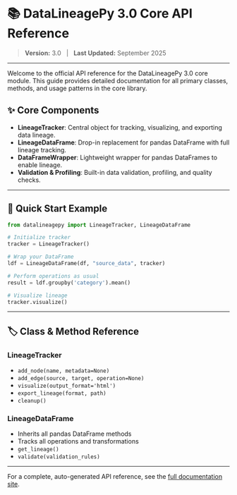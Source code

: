 # 📚 DataLineagePy 3.0 Core API Reference

> **Version:** 3.0 &nbsp; | &nbsp; **Last Updated:** September 2025

---

Welcome to the official API reference for the DataLineagePy 3.0 core module. This guide provides detailed documentation for all primary classes, methods, and usage patterns in the core library.

## ✨ Core Components

- **LineageTracker**: Central object for tracking, visualizing, and exporting data lineage.
- **LineageDataFrame**: Drop-in replacement for pandas DataFrame with full lineage tracking.
- **DataFrameWrapper**: Lightweight wrapper for pandas DataFrames to enable lineage.
- **Validation & Profiling**: Built-in data validation, profiling, and quality checks.

---

## 🚀 Quick Start Example

```python
from datalineagepy import LineageTracker, LineageDataFrame

# Initialize tracker
tracker = LineageTracker()

# Wrap your DataFrame
ldf = LineageDataFrame(df, "source_data", tracker)

# Perform operations as usual
result = ldf.groupby('category').mean()

# Visualize lineage
tracker.visualize()
```

---

## 🏷️ Class & Method Reference

### LineageTracker

- `add_node(name, metadata=None)`
- `add_edge(source, target, operation=None)`
- `visualize(output_format='html')`
- `export_lineage(format, path)`
- `cleanup()`

### LineageDataFrame

- Inherits all pandas DataFrame methods
- Tracks all operations and transformations
- `get_lineage()`
- `validate(validation_rules)`

---

For a complete, auto-generated API reference, see the [full documentation site](../user-guide/index.md).
